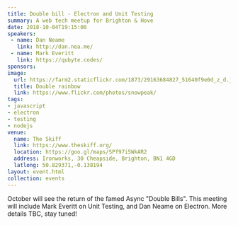 ```yaml
---
title: Double bill - Electron and Unit Testing
summary: A web tech meetup for Brighton & Hove
date: 2018-10-04T19:15:00
speakers: 
 - name: Dan Neame
   link: http://dan.nea.me/
 - name: Mark Everitt
   link: https://qubyte.codes/
sponsors:
image:
  url: https://farm2.staticflickr.com/1873/29163684827_51640f9e0d_z_d.jpg
  title: Double rainbow
  link: https://www.flickr.com/photos/snowpeak/
tags:
- javascript
- electron
- testing
- nodejs
venue:
  name: The Skiff
  link: https://www.theskiff.org/
  location: https://goo.gl/maps/SPf97i5WkAR2
  address: Ironworks, 30 Cheapside, Brighton, BN1 4GD
  latlong: 50.829371,-0.138194
layout: event.html
collection: events
---
```


October will see the return of the famed Async "Double Bills". This meeting will include Mark Everitt on Unit Testing, and Dan Neame on Electron. More details TBC, stay tuned!
